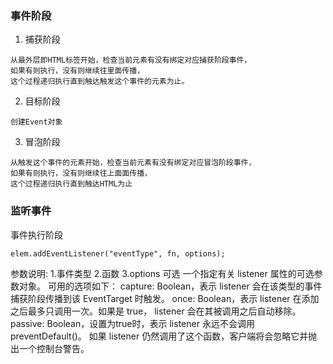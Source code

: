 ### 事件阶段
1. 捕获阶段
```
从最外层即HTML标签开始，检查当前元素有没有绑定对应捕获阶段事件，
如果有则执行，没有则继续往里面传播，
这个过程递归执行直到触达触发这个事件的元素为止。
```
2. 目标阶段
```
创建Event对象
```
3. 冒泡阶段
```
从触发这个事件的元素开始，检查当前元素有没有绑定对应冒泡阶段事件，
如果有则执行，没有则继续往上面面传播，
这个过程递归执行直到触达HTML为止
```

### 监听事件
事件执行阶段
```
elem.addEventListener("eventType", fn, options);
```
参数说明:
1.事件类型
2.函数
3.options 可选
  一个指定有关 listener 属性的可选参数对象。
  可用的选项如下：
  capture: Boolean，表示 listener 会在该类型的事件捕获阶段传播到该 EventTarget 时触发。
  once:    Boolean，表示 listener 在添加之后最多只调用一次。如果是 true， listener 会在其被调用之后自动移除。
  passive: Boolean，设置为true时，表示 listener 永远不会调用 preventDefault()。
           如果 listener 仍然调用了这个函数，客户端将会忽略它并抛出一个控制台警告。
